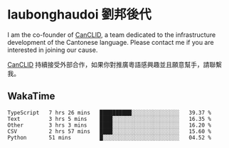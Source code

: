 # laubonghaudoi 劉邦後代

I am the co-founder of [CanCLID](https://github.com/CanCLID), a team dedicated to the infrastructure development of the Cantonese language. Please contact me if you are interested in joining our cause.

[CanCLID](https://github.com/CanCLID) 持續接受外部合作，如果你對推廣粵語感興趣並且願意幫手，請聯繫我。


## WakaTime

<!--START_SECTION:waka-->
```text
TypeScript   7 hrs 26 mins   ██████████░░░░░░░░░░░░░░░   39.37 % 
Text         3 hrs 5 mins    ████░░░░░░░░░░░░░░░░░░░░░   16.35 % 
Other        3 hrs 3 mins    ████░░░░░░░░░░░░░░░░░░░░░   16.20 % 
CSV          2 hrs 57 mins   ████░░░░░░░░░░░░░░░░░░░░░   15.60 % 
Python       51 mins         █░░░░░░░░░░░░░░░░░░░░░░░░   04.52 % 
```
<!--END_SECTION:waka-->
